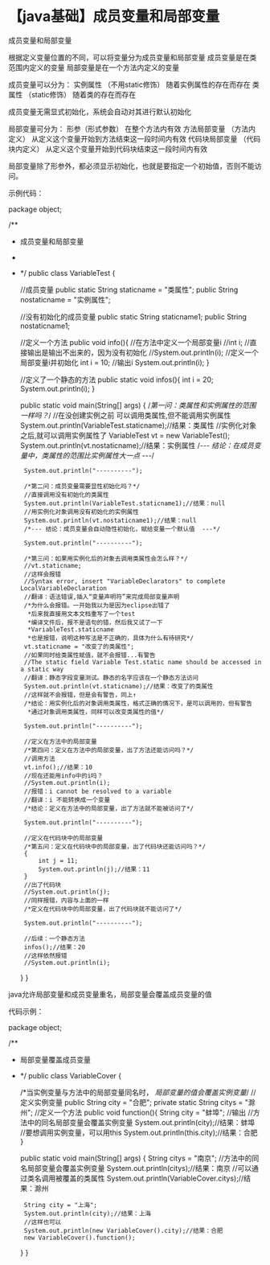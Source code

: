 


# 【java基础】成员变量和局部变量
成员变量和局部变量

根据定义变量位置的不同，可以将变量分为成员变量和局部变量
       成员变量是在类范围内定义的变量
       局部变量是在一个方法内定义的变量
 
成员变量可以分为：
       实例属性 （不用static修饰）
              随着实例属性的存在而存在
      类属性 （static修饰）
              随着类的存在而存在
 
成员变量无需显式初始化，系统会自动对其进行默认初始化
 
局部变量可分为：
       形参（形式参数）
              在整个方法内有效
       方法局部变量 （方法内定义）
              从定义这个变量开始到方法结束这一段时间内有效
       代码块局部变量 （代码块内定义）
              从定义这个变量开始到代码块结束这一段时间内有效
 
局部变量除了形参外，都必须显示初始化，也就是要指定一个初始值，否则不能访问。
 
示例代码：

  package object;

  /**
   * 成员变量和局部变量
   * 
   * */
  public class VariableTest {

      //成员变量
      public static String staticname = "类属性";
      public String nostaticname = "实例属性";

      //没有初始化的成员变量
      public static String staticname1;
      public String nostaticname1;

      //定义一个方法
      public void info(){
          //在方法中定义一个局部变量i
          //int i;
          //直接输出是输出不出来的，因为没有初始化
          //System.out.println(i);
          //定义一个局部变量i并初始化
          int i = 10;
          //输出i
          System.out.println(i);
      }

      //定义了一个静态的方法
      public static void infos(){
          int i = 20;
          System.out.println(i);
      }

      public static void main(String[] args) {
          /*第一问：类属性和实例属性的范围一样吗？*/
          //在没创建实例之前 可以调用类属性,但不能调用实例属性
          System.out.println(VariableTest.staticname);//结果：类属性
          //实例化对象之后,就可以调用实例属性了
          VariableTest vt = new VariableTest();
          System.out.println(vt.nostaticname);//结果：实例属性
          /*--- 结论：在成员变量中，类属性的范围比实例属性大一点 ---*/

          System.out.println("----------");

          /*第二问：成员变量需要显性初始化吗？*/
          //直接调用没有初始化的类属性
          System.out.println(VariableTest.staticname1);//结果：null
          //用实例化对象调用没有初始化的实例属性
          System.out.println(vt.nostaticname1);//结果：null
          /*--- 结论：成员变量会自动隐性初始化，赋给变量一个默认值  ---*/

          System.out.println("----------");

          /*第三问：如果用实例化后的对象去调用类属性会怎么样？*/
          //vt.staticname; 
          //这样会报错
          //Syntax error, insert "VariableDeclarators" to complete LocalVariableDeclaration
          //翻译：语法错误,插入“变量声明符”来完成局部变量声明
          /*为什么会报错。一开始我以为是因为eclipse出错了
           *后来我直接用文本文档重写了一个test
           *编译文件后，报不是语句的错，然后我又试了一下
           *VariableTest.staticname
           *也是报错，说明这种写法是不正确的，具体为什么有待研究*/
          vt.staticname = "改变了的类属性";
          //如果同时给类属性赋值，就不会报错...有警告
          //The static field Variable Test.static name should be accessed in a static way
          //翻译：静态字段变量测试。静态的名字应该在一个静态方法访问
          System.out.println(vt.staticname);//结果：改变了的类属性
          //这样就不会报错，但是会有警告，同上↑
          /*结论：用实例化后的对象调用类属性，格式正确的情况下，是可以调用的，但有警告
           *通过对象调用类属性，同样可以改变类属性的值*/

          System.out.println("----------");

          //定义在方法中的局部变量
          /*第四问：定义在方法中的局部变量，出了方法还能访问吗？*/
          //调用方法
          vt.info();//结果：10
          //现在还能用info中的i吗？
          //System.out.println(i);
          //报错：i cannot be resolved to a variable
          //翻译：i 不能转换成一个变量
          /*结论：定义在方法中的局部变量，出了方法就不能被访问了*/

          System.out.println("----------");

          //定义在代码块中的局部变量
          /*第五问：定义在代码块中的局部变量，出了代码块还能访问吗？*/
          {
              int j = 11;
              System.out.println(j);//结果：11
          }
          //出了代码块
          //System.out.println(j);
          //同样报错，内容与上面的一样
          /*定义在代码块中的局部变量，出了代码块就不能访问了*/

          System.out.println("----------");

          //后续：一个静态方法
          infos();//结果：20
          //这样依然报错
          //System.out.println(i);

      }
  }

 

 
java允许局部变量和成员变量重名，局部变量会覆盖成员变量的值
 
代码示例：

  package object;

  /**
   * 局部变量覆盖成员变量
   * */
  public class VariableCover {

      /*当实例变量与方法中的局部变量同名时，
       *局部变量的值会覆盖实例变量*/
      //定义实例变量
      public String city = "合肥";
      private static String citys = "滁州";
      //定义一个方法
      public void function(){
          String city = "蚌埠";
          //输出
          //方法中的同名局部变量会覆盖实例变量
          System.out.println(city);//结果：蚌埠
          //要想调用实例变量，可以用this
          System.out.println(this.city);//结果：合肥
      }

      public static void main(String[] args) {
          String citys = "南京";
          //方法中的同名局部变量会覆盖实例变量
          System.out.println(citys);//结果：南京
          //可以通过类名调用被覆盖的类属性
          System.out.println(VariableCover.citys);//结果：滁州

          String city = "上海";
          System.out.println(city);//结果：上海
          //这样也可以
          System.out.println(new VariableCover().city);//结果：合肥
          new VariableCover().function();
      }
  }
